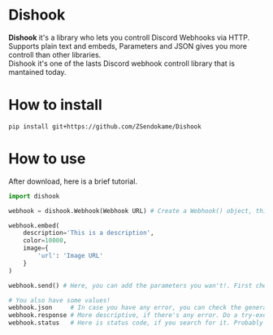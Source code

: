 # Dishook
**Dishook** it's a library who lets you controll Discord Webhooks via HTTP.<br>
Supports plain text and embeds, Parameters and JSON gives you more controll than other libraries.<br>
Dishook it's one of the lasts Discord webhook controll library that is mantained today.

# How to install
```
pip install git+https://github.com/ZSendokame/Dishook
```

# How to use
After download, here is a brief tutorial.<br>
```py
import dishook

webhook = dishook.Webhook(Webhook URL) # Create a Webhook() object, this class do all the work.

webhook.embed(
    description='This is a description',
    color=10000,
    image={
        'url': 'Image URL'
    }
)

webhook.send() # Here, you can add the parameters you wan't!. First check that they are valid.

# You also have some values!
webhook.json     # In case you have any error, you can check the generated JSON that the library sent.
webhook.response # More descriptive, if there's any error. Do a try-except and check discord's response (Here is the error.).
webhook.status   # Here is status code, if you search for it. Probably you will get information
```